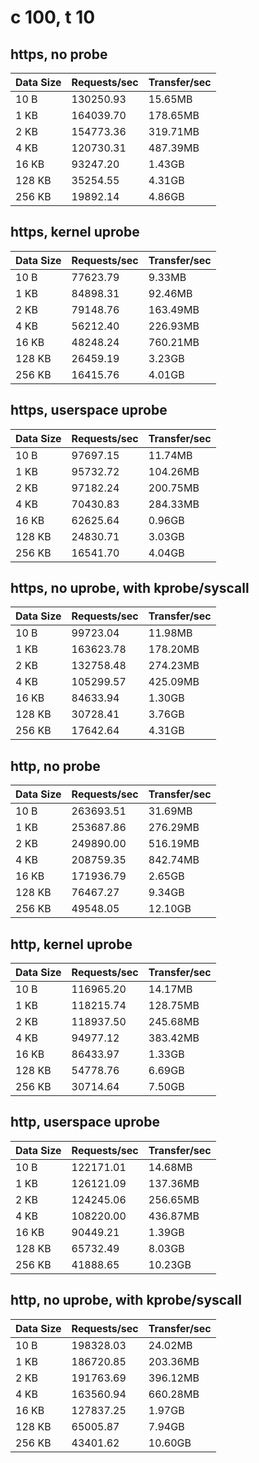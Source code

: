 # c 100, t 10

## https, no probe

| Data Size | Requests/sec | Transfer/sec |
|-----------|--------------|--------------|
|10 B       |130250.93     |15.65MB       |
|1 KB       |164039.70     |178.65MB      |
|2 KB       |154773.36     |319.71MB      |
|4 KB       |120730.31     |487.39MB      |
|16 KB      |93247.20      |1.43GB        |
|128 KB     |35254.55      |4.31GB        |
|256 KB     |19892.14      |4.86GB        |

## https, kernel uprobe

| Data Size | Requests/sec | Transfer/sec |
|-----------|--------------|--------------|
|10 B       |77623.79      |9.33MB        |
|1 KB       |84898.31      |92.46MB       |
|2 KB       |79148.76      |163.49MB      |
|4 KB       |56212.40      |226.93MB      |
|16 KB      |48248.24      |760.21MB      |
|128 KB     |26459.19      |3.23GB        |
|256 KB     |16415.76      |4.01GB        |

## https, userspace uprobe

| Data Size | Requests/sec | Transfer/sec |
|-----------|--------------|--------------|
|10 B       |97697.15      |11.74MB       |
|1 KB       |95732.72      |104.26MB      |
|2 KB       |97182.24      |200.75MB      |
|4 KB       |70430.83      |284.33MB      |
|16 KB      |62625.64      |0.96GB        |
|128 KB     |24830.71      |3.03GB        |
|256 KB     |16541.70      |4.04GB        |

## https, no uprobe, with kprobe/syscall

| Data Size | Requests/sec | Transfer/sec |
|-----------|--------------|--------------|
|10 B       |99723.04      |11.98MB       |
|1 KB       |163623.78     |178.20MB      |
|2 KB       |132758.48     |274.23MB      |
|4 KB       |105299.57     |425.09MB      |
|16 KB      |84633.94      |1.30GB        |
|128 KB     |30728.41      |3.76GB        |
|256 KB     |17642.64      |4.31GB        |

## http, no probe

| Data Size | Requests/sec | Transfer/sec |
|-----------|--------------|--------------|
|10 B       |263693.51     |31.69MB       |
|1 KB       |253687.86     |276.29MB      |
|2 KB       |249890.00     |516.19MB      |
|4 KB       |208759.35     |842.74MB      |
|16 KB      |171936.79     |2.65GB        |
|128 KB     |76467.27      |9.34GB        |
|256 KB     |49548.05      |12.10GB       |

## http, kernel uprobe

| Data Size | Requests/sec | Transfer/sec |
|-----------|--------------|--------------|
|10 B       |116965.20     |14.17MB       |
|1 KB       |118215.74     |128.75MB      |
|2 KB       |118937.50     |245.68MB      |
|4 KB       |94977.12      |383.42MB      |
|16 KB      |86433.97      |1.33GB        |
|128 KB     |54778.76      |6.69GB        |
|256 KB     |30714.64      |7.50GB        |

## http, userspace uprobe

| Data Size | Requests/sec | Transfer/sec |
|-----------|--------------|--------------|
|10 B       |122171.01     |14.68MB       |
|1 KB       |126121.09     |137.36MB      |
|2 KB       |124245.06     |256.65MB      |
|4 KB       |108220.00     |436.87MB      |
|16 KB      |90449.21      |1.39GB        |
|128 KB     |65732.49      |8.03GB        |
|256 KB     |41888.65      |10.23GB       |

## http, no uprobe, with kprobe/syscall

| Data Size | Requests/sec | Transfer/sec |
|-----------|--------------|--------------|
|10 B       |198328.03     |24.02MB       |
|1 KB       |186720.85     |203.36MB      |
|2 KB       |191763.69     |396.12MB      |
|4 KB       |163560.94     |660.28MB      |
|16 KB      |127837.25     |1.97GB        |
|128 KB     |65005.87      |7.94GB        |
|256 KB     |43401.62      |10.60GB       |
